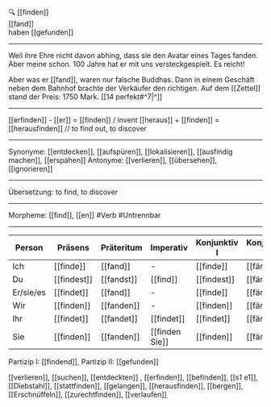 🔍 [[finden]]  
[[fand]]  
haben [[gefunden]]

---

Weil ihre Ehre nicht davon abhing, dass sie den Avatar eines Tages fanden. Aber meine schon. 100 Jahre hat er mit uns versteckgespielt. Es reicht!

Aber was er [[fand]], waren nur falsche Buddhas. Dann in einem Geschäft neben dem Bahnhof brachte der Verkäufer den richtigen. Auf dem [[Zettel]] stand der Preis: 1750 Mark. [[14 perfekt#^7|^]]

---

[[erfinden]] - [[er]] = [[finden]] / invent
[[heraus]] + [[finden]] = [[herausfinden]] // to find out, to discover

---

Synonyme: [[entdecken]], [[aufspüren]], [[lokalisieren]], [[ausfindig machen]], [[erspähen]]
Antonyme: [[verlieren]], [[übersehen]], [[ignorieren]]

---

Übersetzung: to find, to discover

---

Morpheme: [[find]], [[en]]
#Verb #Untrennbar

---

| Person    | Präsens     | Präteritum | Imperativ      | Konjunktiv I | Konjunktiv II |
| --------- | ----------- | ---------- | -------------- | ------------ | ------------- |
| Ich       | [[finde]]   | [[fand]]   | -              | [[finde]]    | [[fände]]     |
| Du        | [[findest]] | [[fandst]] | [[find]]       | [[findest]]  | [[fändest]]   |
| Er/sie/es | [[findet]]  | [[fand]]   | -              | [[finde]]    | [[fände]]     |
| Wir       | [[finden]]  | [[fanden]] | -              | [[finden]]   | [[fänden]]    |
| Ihr       | [[findet]]  | [[fandet]] | [[findet]]     | [[findet]]   | [[fändet]]    |
| Sie       | [[finden]]  | [[fanden]] | [[finden Sie]] | [[finden]]   | [[fänden]]    |

Partizip I: [[findend]], Partizip II: [[gefunden]]

[[verlieren]], [[suchen]], [[entdeckten]]
, [[erfinden]], [[befinden]], [[s1 e1]], [[Diebstahl]], [[stattfinden]], [[gelangen]], [[herausfinden]], [[bergen]], [[Erschnüffeln]], [[zurechtfinden]], [[verlaufen]]
